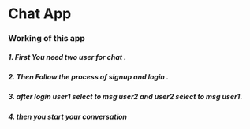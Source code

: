 # Chat App
### Working of this app

##### 1. First You need two user for chat .
##### 2. Then Follow the process of signup and login .
##### 3. after login user1 select to msg user2 and user2 select to msg user1.
##### 4. then you start your conversation
